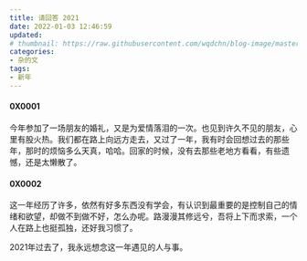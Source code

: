 ```yaml
---
title: 请回答 2021
date: 2022-01-03 12:46:59
updated: 
# thumbnail: https://raw.githubusercontent.com/wqdchn/blog-image/master/goodbye-2018/goodbye-2018.jpeg
categories: 
- 杂的文
tags:
- 新年
---
```


<!-- more -->
#### 0X0001
今年参加了一场朋友的婚礼，又是为爱情落泪的一次。也见到许久不见的朋友，心里有股火热。我们都在路上向远方走去，又过了一年，我有时会回想过去的那些年，那时的烦恼多么天真，哈哈。回家的时候，没有去那些老地方看看，有些遗憾，还是太懒散了。


#### 0X0002
这一年经历了许多，依然有好多东西没有学会，有认识到最重要的是控制自己的情绪和欲望，却做不到做不好，怎么办呢。路漫漫其修远兮，吾将上下而求索，一个人在路上也挺孤独，还好我习惯了。

2021年过去了，我永远想念这一年遇见的人与事。
